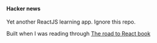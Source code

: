 #### Hacker news

Yet another ReactJS learning app. Ignore this repo.

Built when I was reading through [The road to React book](https://roadtoreact.com/)
